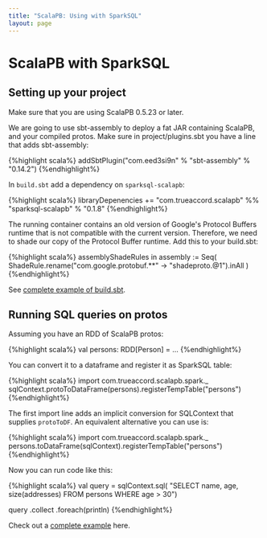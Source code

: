```yaml
---
title: "ScalaPB: Using with SparkSQL"
layout: page
---
```


# ScalaPB with SparkSQL

## Setting up your project

Make sure that you are using ScalaPB 0.5.23 or later.

We are going to use sbt-assembly to deploy a fat JAR containing ScalaPB, and
your compiled protos.  Make sure in project/plugins.sbt you have a line
that adds sbt-assembly:

{%highlight scala%}
addSbtPlugin("com.eed3si9n" % "sbt-assembly" % "0.14.2")
{%endhighlight%}

In `build.sbt` add a dependency on `sparksql-scalapb`:

{%highlight scala%}
libraryDepenencies += "com.trueaccord.scalapb" %% "sparksql-scalapb" % "0.1.8"
{%endhighlight%}

The running container contains an old version of Google's Protocol Buffers
runtime that is not compatible with the current version. Therefore, we need to
shade our copy of the Protocol Buffer runtime. Add this to your build.sbt:

{%highlight scala%}
assemblyShadeRules in assembly := Seq(
  ShadeRule.rename("com.google.protobuf.**" -> "shadeproto.@1").inAll
)
{%endhighlight%}

See [complete example of build.sbt](https://github.com/thesamet/sparksql-scalapb-test/blob/master/build.sbt).

## Running SQL queries on protos

Assuming you have an RDD of ScalaPB protos:

{%highlight scala%}
val persons: RDD[Person] = ...
{%endhighlight%}

You can convert it to a dataframe and register it as SparkSQL table:

{%highlight scala%}
import com.trueaccord.scalapb.spark._
sqlContext.protoToDataFrame(persons).registerTempTable("persons")
{%endhighlight%}

The first import line adds an implicit conversion for SQLContext that supplies
`protoToDF`. An equivalent alternative you can use is:

{%highlight scala%}
import com.trueaccord.scalapb.spark._
persons.toDataFrame(sqlContext).registerTempTable("persons")
{%endhighlight%}

Now you can run code like this:

{%highlight scala%}
val query = sqlContext.sql(
  "SELECT name, age, size(addresses) FROM persons WHERE age > 30")

query
  .collect
  .foreach(println)
{%endhighlight%}

Check out a [complete example](https://github.com/thesamet/sparksql-scalapb-test) here.
